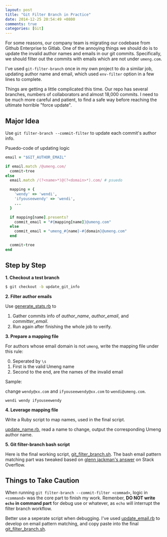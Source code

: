 ```yaml
---
layout: post
title: "Git Filter Branch in Practice"
date: 2014-12-25 20:54:49 +0800
comments: true
categories: [Git]
---
```


For some reasons, our company team is migrating our codebase from Github Enterprise to Gitlab. One of the annoying things we should do is to update the invalid author names and emails in our git commits. Specifically, we should filter out the commits with emails which are not under `umeng.com`.

I've used `git-filter-branch` once in my own project to do a similar job, updating author name and email, which used `env-filter` option in a few lines to complete.

Things are getting a little complicated this time. Our repo has several branches, numbers of collaborators and almost 18,000 commits. I need to be much more careful and patient, to find a safe way before reaching the ultimate horrible "force update".

## Major Idea

Use `git filter-branch --commit-filter` to update each commit's author info.

Psuedo-code of updating logic

```ruby
email = "$GIT_AUTHOR_EMAIL"

if email.match /@umeng.com/
  commit-tree
else
  email.match /(?<name>*)@(?<domain>*).com/ # psuedo

  mapping = {
    'wendy' => 'wendi',
    'ifyouseewendy' => 'wendi',
    ...
  }

  if mapping[name].presents?
    commit_email = "#{mapping[name]}@umeng.com"
  else
    commit_email = "umeng_#{name}-#{domain}@umeng.com"
  end

  commit-tree
end
```

## Step by Step

**1. Checkout a test branch**

```sh
$ git checkout -b update_git_info
```

**2. Filter author emails**

Use [generate_stats.rb](https://gist.github.com/ifyouseewendy/9bdf7ad7173f9c78026c#file-generate_stats-rb) to

1. Gather commits info of *author_name*, *author_email*, and *committer_email*.
2. Run again after finishing the whole job to verify.


**3. Prepare a mapping file**

For authors whose email domain is not `umeng`, write the mapping file under this rule:

0. Seperated by `\s`
1. First is the valid Umeng name
2. Second to the end, are the names of the invalid email

Sample:

change `wendy@xx.com` and `ifyouseewendy@xx.com` to `wendi@umeng.com`.

```
wendi wendy ifyouseewendy
```

**4. Leverage mapping file**

Write a Ruby script to map names, used in the final script.

[update_name.rb](https://gist.github.com/ifyouseewendy/9bdf7ad7173f9c78026c#file-update_name-rb), read a name to change, output the corresponding Umeng author name.

**5. Git filter-branch bash script**

Here is the final working script, [git\_filter_branch.sh](https://gist.github.com/ifyouseewendy/9bdf7ad7173f9c78026c#file-git_filter_branch-sh). The bash email pattern matching part was tweaked based on [glenn jackman's answer](http://stackoverflow.com/questions/14170873/bash-regex-email-matching) on Stack Overflow.

## Things to Take Caution


When running `git filter-branch --commit-filter <commad>`, logic in `<command>` was the core part to finish my work. Remenber, **DO NOT write `echo` in command part** for debug use or whatever, as `echo` will interrupt the filter branch workflow.

Better use a seperate script when debugging. I've used [update_email.rb](https://gist.github.com/ifyouseewendy/9bdf7ad7173f9c78026c#file-update_email-sh) to develop on email pattern matching, and copy paste into the final [git\_filter_branch.sh](https://gist.github.com/ifyouseewendy/9bdf7ad7173f9c78026c#file-git_filter_branch-sh).



